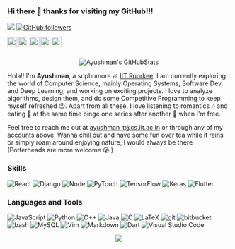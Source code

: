 ### Hi there 👋 thanks for visiting my GitHub!!!

![](https://visitor-badge.glitch.me/badge?page_id=ayushmantripathy9.ayushmantripathy9)
[![GitHub followers](https://img.shields.io/github/followers/ayushmantripathy9.svg?style=social&label=Follow)](https://github.com/ayushmantripathy9?tab=followers)


<a href="https://www.linkedin.com/in/ayushman-tripathy-4429aa192/">
    <img align="left" alt="Ayushman's LinkedIn" width="22px" src="https://cdn.jsdelivr.net/npm/simple-icons@v3/icons/linkedin.svg" />
</a>
<a href="https://www.codechef.com/users/alexis_icy">
    <img align="left" alt="Ayushman's CodeChef" width="22px" src="https://cdn.jsdelivr.net/npm/simple-icons@v3/icons/codechef.svg" />
</a>
<a href="https://codeforces.com/profile/alexis_icy">
    <img align="left" alt="Ayushman's CodeForces" width="22px" src="https://cdn.jsdelivr.net/npm/simple-icons@v3/icons/codeforces.svg" />
</a>

<a href="https://www.facebook.com/ayushman.tripathy.9047/">
    <img align="left" alt="Ayushman's Facebook" width="22px" src="https://cdn.jsdelivr.net/npm/simple-icons@v3/icons/facebook.svg" />
</a>
<a href="https://www.instagram.com/tripathy.ayushman/">
    <img align="left" alt="Ayushman's Instagram" width="22px" src="https://cdn.jsdelivr.net/npm/simple-icons@v3/icons/instagram.svg" />
</a>

<br/>
<br/>

<p align="center"> 
        <img src="https://github-readme-stats.vercel.app/api?username=ayushmantripathy9&show_icons=true&theme=nightowl" alt="Ayushman's GitHubStats" />
</p>

Hola!! I'm **Ayushman**, a sophomore at [IIT Roorkee](https://iitr.ac.in/). I am currently exploring the world of Computer Science, mainly Operating Systems, Software Dev, and Deep Learning, and working on exciting projects. I love to analyze algorithms, design them, and do some Competitive Programming to keep myself refreshed :wink:. Apart from all these, I love listening to romantics 🎶 and eating 🍕 at the same time binge one series after another :eyes: when I'm free.

Feel free to reach me out at ayushman_t@cs.iit.ac.in or through any of my accounts above. Wanna chill out and have some fun over tea while it rains or simply roam around enjoying nature, I would always be there (Potterheads are more welcome :stuck_out_tongue_winking_eye: ) 


### Skills
<p>
    <img alt="React" src="https://img.shields.io/badge/react%20-%2320232a.svg?&style=flat-square&logo=react&logoColor=%2361DAFB" />
    <img alt="Django" src="https://img.shields.io/badge/django-%23092E20.svg?&style=flat-square&logo=django&logoColor=white"/>
    <img alt="Node" src="https://img.shields.io/badge/node.js%20-%2343853D.svg?&style=flat-square&logo=node.js&logoColor=white" />
    <img alt="PyTorch" src="https://img.shields.io/badge/PyTorch-%23EE4C2C.svg?&style=flat-square&logo=PyTorch&logoColor=white" />
    <img alt="TensorFlow" src="https://img.shields.io/badge/TensorFlow-%23FF6F00.svg?&style=flat-square&logo=TensorFlow&logoColor=white" />
    <img alt="Keras" src="https://img.shields.io/badge/Keras-%23D00000.svg?&style=flat-square&logo=Keras&logoColor=white"/>
    <img alt="Flutter" src="https://img.shields.io/badge/Flutter%20-%2302569B.svg?&style=flat-square&logo=Flutter&logoColor=white" />
</p> 

### Languages and Tools
<p>
    <img alt="JavaScript" src="https://img.shields.io/badge/-JavaScript-F0DB4F?style=flat-square&logo=javascript&logoColor=black" />
    <img alt="Python" src="https://img.shields.io/badge/-Python-306998?style=flat-square&logo=python&logoColor=white" />
    <img alt="C++" src="https://img.shields.io/badge/-C++-00549D?style=flat-square&logo=c%2B%2B&logoColor=white" />
    <img alt="Java" src="https://img.shields.io/badge/-Java-333333?style=flat-square&logo=java&logoColor=white" />
    <img alt="C" src="https://img.shields.io/badge/c-%2300599C.svg?&style=flat-square&logo=c&logoColor=white"/>
    <img alt="LaTeX" src="https://img.shields.io/badge/latex-%23008080.svg?&style=flat-square&logo=latex&logoColor=white"/>
    <img alt="git" src="https://img.shields.io/badge/-Git-F05032?style=flat-square&logo=git&logoColor=white" />
    <img alt="bitbucket" src="https://img.shields.io/badge/bitbucket%20-%230047B3.svg?&style=flat-square&logo=bitbucket&logoColor=white" />
    <img alt="bash" src="https://img.shields.io/badge/-bash-000000?style=flat-square&logo=bash&logoColor=white" />
    <img alt="MySQL" src="https://img.shields.io/badge/-MySQL-F1C40F?style=flat-square&logo=mysql&logoColor=black" />
    <img alt="Vim" src="https://img.shields.io/badge/-Vim-2ECC71?style=flat-square&logo=vim&logoColor=white" />     
    <img alt="Markdown" src="https://img.shields.io/badge/markdown-%23000000.svg?&style=flat-square&logo=markdown&logoColor=white"/>
    <img alt="Dart" src="https://img.shields.io/badge/dart-%230175C2.svg?&style=flat-square&logo=dart&logoColor=white" />
    <img alt="Visual Studio Code" src="https://img.shields.io/badge/VisualStudioCode-0078d7.svg?&style=flat-square&logo=visual-studio-code&logoColor=white"/>

    
</p>

<p align="center">  
	<img src = "https://github-readme-stats.vercel.app/api/top-langs/?username=ayushmantripathy9&hide=css,java,html&theme=tokyonight&line_height=27">
</p>
